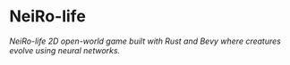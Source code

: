 # NeiRo-life
_NeiRo-life 2D open-world game built with Rust and Bevy where creatures evolve using neural networks._
